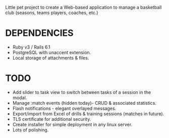 Little pet project to create a Web-based application to manage a basketball club (seasons, teams  players, coaches, etc.)

DEPENDENCIES
==
* Ruby v3 / Rails 6.1
* PostgreSQL with unaccent extension.
* Local storage of attachments & files.

TODO
==
* Add slider to task view to switch between tasks of a session in the modal.
* Manage :match events (hidden today)- CRUD & associated statistics.
* Flash notifications - elegant overlayed messages.
* Export/import from Excel of drills & training sessions (matches in future).
* TLS certificate for additional security.
* Create installer for simple deployment in any linux server.
* Lots of polishing.
